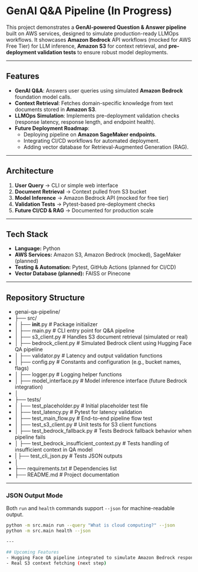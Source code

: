 # GenAI Q&A Pipeline (In Progress)

This project demonstrates a **GenAI-powered Question & Answer pipeline** built on AWS services, designed to simulate production-ready LLMOps workflows. It showcases **Amazon Bedrock** API workflows (mocked for AWS Free Tier) for LLM inference, **Amazon S3** for context retrieval, and **pre-deployment validation tests** to ensure robust model deployments.

---

## Features
- **GenAI Q&A**: Answers user queries using simulated **Amazon Bedrock** foundation model calls.
- **Context Retrieval**: Fetches domain-specific knowledge from text documents stored in **Amazon S3**.
- **LLMOps Simulation**: Implements pre-deployment validation checks (response latency, response length, and endpoint health).
- **Future Deployment Roadmap**:
  - Deploying pipeline on **Amazon SageMaker endpoints**.
  - Integrating CI/CD workflows for automated deployment.
  - Adding vector database for Retrieval-Augmented Generation (RAG).

---

## Architecture
1. **User Query** → CLI or simple web interface
2. **Document Retrieval** → Context pulled from S3 bucket
3. **Model Inference** → Amazon Bedrock API (mocked for free tier)
4. **Validation Tests** → Pytest-based pre-deployment checks
5. **Future CI/CD & RAG** → Documented for production scale

---

## Tech Stack
- **Language:** Python
- **AWS Services:** Amazon S3, Amazon Bedrock (mocked), SageMaker (planned)
- **Testing & Automation:** Pytest, GitHub Actions (planned for CI/CD)
- **Vector Database (planned):** FAISS or Pinecone

---

## Repository Structure
- genai-qa-pipeline/
- ├── src/  
- │   ├── __init__.py              # Package initializer  
- │   ├── main.py                  # CLI entry point for Q&A pipeline  
- │   ├── s3_client.py             # Handles S3 document retrieval (simulated or real)  
- │   ├── bedrock_client.py        # Simulated Bedrock client using Hugging Face QA pipeline  
- │   ├── validator.py             # Latency and output validation functions  
- │   ├── config.py                # Constants and configuration (e.g., bucket names, flags)  
- │   ├── logger.py                # Logging helper functions  
- │   ├── model_interface.py       # Model inference interface (future Bedrock integration)  
- │
- ├── tests/  
- │   ├── test_placeholder.py              # Initial placeholder test file  
- │   ├── test_latency.py                  # Pytest for latency validation  
- │   ├── test_main_flow.py                # End-to-end pipeline flow test  
- │   ├── test_s3_client.py                # Unit tests for S3 client functions  
- │   ├── test_bedrock_fallback.py         # Tests Bedrock fallback behavior when pipeline fails  
- │   ├── test_bedrock_insufficient_context.py  # Tests handling of insufficient context in QA model
- |   ├── test_cli_json.py                  # Tests JSON outputs  
- │
- ├── requirements.txt            # Dependencies list  
- ├── README.md                   # Project documentation

---  

### JSON Output Mode
Both `run` and `health` commands support `--json` for machine-readable output.

```bash
python -m src.main run --query "What is cloud computing?" --json
python -m src.main health --json

---

## Upcoming Features
- Hugging Face QA pipeline integrated to simulate Amazon Bedrock responses
- Real S3 context fetching (next step)

